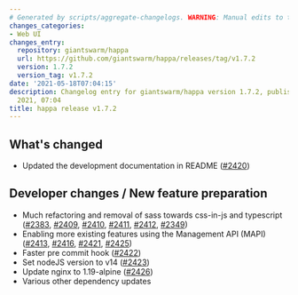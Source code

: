 ```yaml
---
# Generated by scripts/aggregate-changelogs. WARNING: Manual edits to this files will be overwritten.
changes_categories:
- Web UI
changes_entry:
  repository: giantswarm/happa
  url: https://github.com/giantswarm/happa/releases/tag/v1.7.2
  version: 1.7.2
  version_tag: v1.7.2
date: '2021-05-18T07:04:15'
description: Changelog entry for giantswarm/happa version 1.7.2, published on 18 May
  2021, 07:04
title: happa release v1.7.2
---
```


## What's changed

- Updated the development documentation in README ([#2420](https://github.com/giantswarm/happa/pull/2420))

## Developer changes / New feature preparation

- Much refactoring and removal of sass towards css-in-js and typescript ([#2383](https://github.com/giantswarm/happa/pull/2383), [#2409](https://github.com/giantswarm/happa/pull/2409), [#2410](https://github.com/giantswarm/happa/pull/2410), [#2411](https://github.com/giantswarm/happa/pull/2411), [#2412](https://github.com/giantswarm/happa/pull/2412), [#2349](https://github.com/giantswarm/happa/pull/2349))
- Enabling more existing features using the Management API (MAPI) ([#2413](https://github.com/giantswarm/happa/pull/2413), [#2416](https://github.com/giantswarm/happa/pull/2416), [#2421](https://github.com/giantswarm/happa/pull/2421), [#2425](https://github.com/giantswarm/happa/pull/2425))
- Faster pre commit hook ([#2422](https://github.com/giantswarm/happa/pull/2422))
- Set nodeJS version to v14 ([#2423](https://github.com/giantswarm/happa/pull/2423))
- Update nginx to 1.19-alpine ([#2426](https://github.com/giantswarm/happa/pull/2426))
- Various other dependency updates
